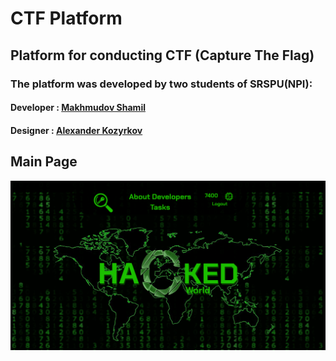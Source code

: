 # CTF Platform

## Platform for conducting CTF (Capture The Flag)

### The platform was developed by two students of SRSPU(NPI):
####     Developer : [Makhmudov Shamil](https://vk.com/dubkinec) 
####     Designer : [Alexander Kozyrkov](https://vk.com/kozyrkov_alll) 






## Main Page 
![Main Page](./images/main_page.png)